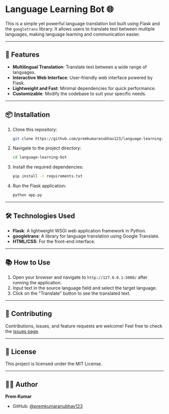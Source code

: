# Language Learning Bot 🌐

This is a simple yet powerful language translation bot built using Flask and the `googletrans` library. It allows users to translate text between multiple languages, making language learning and communication easier.

---

## 🚀 Features

- **Multilingual Translation**: Translate text between a wide range of languages.
- **Interactive Web Interface**: User-friendly web interface powered by Flask.
- **Lightweight and Fast**: Minimal dependencies for quick performance.
- **Customizable**: Modify the codebase to suit your specific needs.

---

## 📦 Installation

1. Clone this repository:

   ```bash
   git clone https://github.com/premkumaranubhav123/language-learning-bot.git
   ```

2. Navigate to the project directory:

   ```bash
   cd language-learning-bot
   ```

3. Install the required dependencies:

   ```bash
   pip install -r requirements.txt
   ```

4. Run the Flask application:

   ```bash
   python app.py
   ```

---

## 🛠️ Technologies Used

- **Flask**: A lightweight WSGI web application framework in Python.
- **googletrans**: A library for language translation using Google Translate.
- **HTML/CSS**: For the front-end interface.

---

## 📚 How to Use

1. Open your browser and navigate to `http://127.0.0.1:5000/` after running the application.
2. Input text in the source language field and select the target language.
3. Click on the "Translate" button to see the translated text.

---

## 🤝 Contributing

Contributions, issues, and feature requests are welcome! Feel free to check the [issues page](https://github.com/premkumaranubhav123/language-learning-bot/issues).

---

## 📄 License

This project is licensed under the MIT License.

---

## 🧑‍💻 Author

**Prem Kumar**

- GitHub: [@premkumaranubhav123](https://github.com/premkumaranubhav123)
